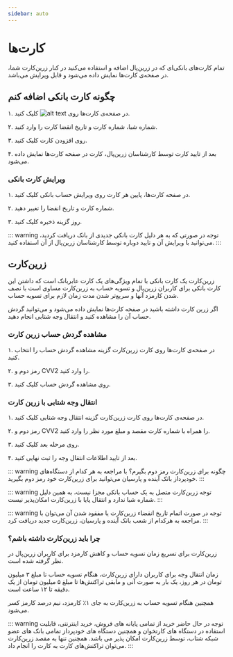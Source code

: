```yaml
---
sidebar: auto
---
```


# کارت‌ها

تمام کارت‌های بانکی‌ای که در زرین‌پال اضافه و استفاده می‌کنید در کنار زرین‌کارت شما، در صفحه‌ی کارت‌ها نمایش داده می‌شود و قابل ویرایش می‌باشد.

## چگونه کارت بانکی اضافه کنم

۱. در صفحه‌ی کارت‌ها روی ![alt text](/card/01.png) کلیک کنید.

۲. شماره شبا، شماره کارت و تاریخ انقضا کارت را وارد کنید.

۳. روی افزودن کارت کلیک کنید.

۴. بعد از تایید کارت توسط کارشناسان زرین‌پال، کارت در صفحه کارت‌ها نمایش داده می‌شود.

### ویرایش کارت بانکی

۱. در صفحه کارت‌ها، پایین هر کارت روی ویرایش حساب بانکی کلیک کنید.

۲. شماره کارت و تاریخ انقضا را تغییر دهید.

۳. روز گزینه ذخیره کلیک کنید.

::: warning توجه
در صورتی که به هر دلیل کارت بانکی جدیدی از بانک دریافت کردید، می‌توانید با ویرایش آن و تایید دوباره توسط کارشناسان زرین‌پال از آن استفاده کنید.
:::

## زرین‌کارت

زرین‌کارت یک کارت بانکی با تمام ویژگی‌های یک کارت عابربانک است که داشتن این کارت بانکی برای کاربران زرین‌پال و تسویه حساب به زرین‌کارت مساوی است با نصف شدن کارمزد آنها و سریع‌تر شدن مدت زمان لازم برای تسویه حساب.

اگر زرین کارت داشته باشید در صفحه کارت‌ها نمایش داده می‌شود و می‌توانید گردش حساب آن را مشاهده کنید و انتقال وجه شتابی انجام دهید.

### مشاهده گردش حساب زرین کارت

۱. در صفحه‌ی کارت‌ها روی کارت زرین‌کارت گزینه مشاهده گردش حساب را انتخاب کنید.

۲. رمز دوم و CVV2 را وارد کنید.

۳. روی مشاهده گردش حساب کلیک کنید.

### انتقال وجه شتابی با زرین کارت

۱. در صفحه‌ی کارت‌ها روی کارت زرین‌کارت گزینه انتقال وجه شتابی کلیک کنید.

۲. رمز دوم و CVV2 را همراه با شماره کارت مقصد و مبلغ مورد نظر را وارد کنید.

۳. روی مرحله بعد کلیک کنید.

۴. بعد از تایید اطلاعات انتقال وجه را ثبت نهایی کنید.

::: warning چگونه برای زرین‌کارت رمز دوم بگیرم؟
با مراجعه به هر کدام از دستگاه‌های خودپرداز بانک آینده و پارسیان می‌توانید برای زرین‌کارت خود رمز دوم بگیرید.
:::

::: warning توجه
زرین‌کارت متصل به یک حساب بانکی مجزا نیست، به همین دلیل شماره شبا ندارد و انتقال پایا با زرین‌کارت امکان‌پذیر نیست.
:::

::: warning توجه
در صورت اتمام تاریخ انقضاء زرین‌کارت یا مفقود شدن آن می‌توان با مراجعه به هرکدام از شعب بانک آینده و پارسیان، زرین‌کارت جدید دریافت کرد.
:::

### چرا باید زرین‌کارت داشته باشم؟

زرین‌کارت برای تسریع زمان تسویه حساب و کاهش کارمزد برای کاربران زرین‌پال در نظر گرفته شده است.

زمان انتقال وجه برای کاربران دارای زرین‌کارت، هنگام تسویه حساب تا مبلغ ۳ میلیون تومان در هر روز، یک بار به صورت آنی و مابقی تراکنش‌ها تا مبلغ ۵ میلیون تومان از یک دقیقه تا ۱۲ ساعت است.

همچنین هنگام تسویه حساب به زرین‌کارت به جای ۱٪ کارمزد، نیم درصد کارمز کسر می‌شود.

::: warning توجه
در حال حاضر خرید از تمامی پایانه های فروش، خرید اینترنتی، قابلیت استفاده در دستگاه های کارتخوان و همچنین دستگاه های خودپرداز تمامی بانک های عضو شبکه شتاب، توسط زرین‌کارت امکان پذیر می باشد. همچنین تنها به مقصد زرین‌کارت می‌توان تراکنش‌های کارت به کارت را انجام داد.
:::
